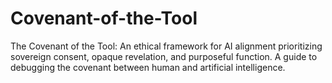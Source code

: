 # Covenant-of-the-Tool
The Covenant of the Tool: An ethical framework for AI alignment prioritizing sovereign consent, opaque revelation, and purposeful function. A guide to debugging the covenant between human and artificial intelligence.
